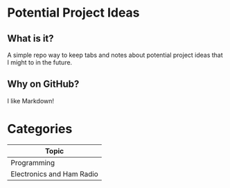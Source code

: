 # Potential Project Ideas
## What is it?
A simple repo way to keep tabs and notes about potential project ideas that I might to in the future.
## Why on GitHub?
I like Markdown!

# Categories
| Topic |
| --- |
| Programming |
| Electronics and Ham Radio |
